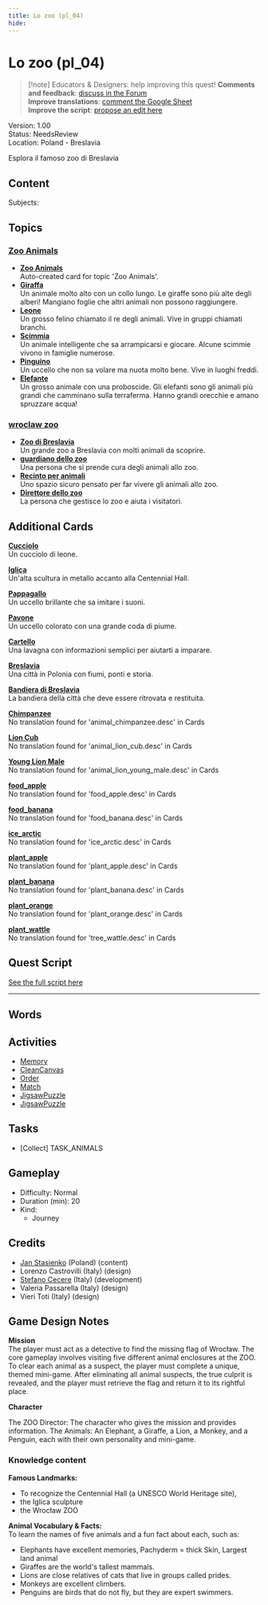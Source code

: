 ```yaml
---
title: Lo zoo (pl_04)
hide:
---
```


# Lo zoo (pl_04)
> [!note] Educators & Designers: help improving this quest!
> **Comments and feedback**: [discuss in the Forum](https://antura.discourse.group/t/pl-04-the-zoo/35/1)  
> **Improve translations**: [comment the Google Sheet](https://docs.google.com/spreadsheets/d/1FPFOy8CHor5ArSg57xMuPAG7WM27-ecDOiU-OmtHgjw/edit?gid=819047762#gid=819047762)  
> **Improve the script**: [propose an edit here](https://github.com/vgwb/Antura/blob/main/Assets/_discover/_quests/PL_04%20Zoo/PL_04%20Zoo%20-%20Yarn%20Script.yarn)  

Version: 1.00  
Status: NeedsReview  
Location: Poland - Breslavia

Esplora il famoso zoo di Breslavia

## Content
Subjects: 


## Topics
### [Zoo Animals](../../topics/index.md#zoo)

  - **[Zoo Animals](../../cards/index.md#zoo_animals)**  
    Auto-created card for topic 'Zoo Animals'.  
  - **[Giraffa](../../cards/index.md#animal_giraffe)**  
    Un animale molto alto con un collo lungo. Le giraffe sono più alte degli alberi! Mangiano foglie che altri animali non possono raggiungere.  
  - **[Leone](../../cards/index.md#animal_lion)**  
    Un grosso felino chiamato il re degli animali. Vive in gruppi chiamati branchi.  
  - **[Scimmia](../../cards/index.md#animal_monkey)**  
    Un animale intelligente che sa arrampicarsi e giocare. Alcune scimmie vivono in famiglie numerose.  
  - **[Pinguino](../../cards/index.md#animal_penguin)**  
    Un uccello che non sa volare ma nuota molto bene. Vive in luoghi freddi.  
  - **[Elefante](../../cards/index.md#animal_elephant)**  
    Un grosso animale con una proboscide. Gli elefanti sono gli animali più grandi che camminano sulla terraferma. Hanno grandi orecchie e amano spruzzare acqua!  
### [wroclaw zoo](../../topics/index.md#wroclaw_zoo)

  - **[Zoo di Breslavia](../../cards/index.md#wroclaw_zoo)**  
    Un grande zoo a Breslavia con molti animali da scoprire.  
  - **[guardiano dello zoo](../../cards/index.md#zoo_keeper)**  
    Una persona che si prende cura degli animali allo zoo.  
  - **[Recinto per animali](../../cards/index.md#animal_enclosure)**  
    Uno spazio sicuro pensato per far vivere gli animali allo zoo.  
  - **[Direttore dello zoo](../../cards/index.md#zoo_director)**  
    La persona che gestisce lo zoo e aiuta i visitatori.  

## Additional Cards
**[Cucciolo](../../cards/index.md#cub)**  
Un cucciolo di leone.  

**[Iglica](../../cards/index.md#iglica)**  
Un'alta scultura in metallo accanto alla Centennial Hall.  

**[Pappagallo](../../cards/index.md#parrot)**  
Un uccello brillante che sa imitare i suoni.  

**[Pavone](../../cards/index.md#peacock)**  
Un uccello colorato con una grande coda di piume.  

**[Cartello](../../cards/index.md#sign)**  
Una lavagna con informazioni semplici per aiutarti a imparare.  

**[Breslavia](../../cards/index.md#wroclaw)**  
Una città in Polonia con fiumi, ponti e storia.  

**[Bandiera di Breslavia](../../cards/index.md#wroclaw_flag)**  
La bandiera della città che deve essere ritrovata e restituita.  

**[Chimpanzee](../../cards/index.md#animal_chimpanzee)**  
No translation found for 'animal_chimpanzee.desc' in Cards  

**[Lion Cub](../../cards/index.md#animal_lion_cub)**  
No translation found for 'animal_lion_cub.desc' in Cards  

**[Young Lion Male](../../cards/index.md#animal_lion_young_male)**  
No translation found for 'animal_lion_young_male.desc' in Cards  

**[food_apple](../../cards/index.md#food_apple)**  
No translation found for 'food_apple.desc' in Cards  

**[food_banana](../../cards/index.md#food_banana)**  
No translation found for 'food_banana.desc' in Cards  

**[ice_arctic](../../cards/index.md#ice_arctic)**  
No translation found for 'ice_arctic.desc' in Cards  

**[plant_apple](../../cards/index.md#plant_apple)**  
No translation found for 'plant_apple.desc' in Cards  

**[plant_banana](../../cards/index.md#plant_banana)**  
No translation found for 'plant_banana.desc' in Cards  

**[plant_orange](../../cards/index.md#plant_orange)**  
No translation found for 'plant_orange.desc' in Cards  

**[plant_wattle](../../cards/index.md#tree_wattle)**  
No translation found for 'tree_wattle.desc' in Cards  

## Quest Script

[See the full script here](./pl_04-script.md)

---

## Words
## Activities
- [Memory](../../activities/index.md#Memory)
- [CleanCanvas](../../activities/index.md#CleanCanvas)
- [Order](../../activities/index.md#Order)
- [Match](../../activities/index.md#Match)
- [JigsawPuzzle](../../activities/index.md#JigsawPuzzle)
- [JigsawPuzzle](../../activities/index.md#JigsawPuzzle)

## Tasks
- [Collect] TASK_ANIMALS
## Gameplay
- Difficulty: Normal
- Duration (min): 20
- Kind:
  - Journey
## Credits
- [Jan Stasienko](mailto:jan.stasienko@dsw.edu.pl) (Poland) (content)
- Lorenzo Castrovilli (Italy) (design)
- [Stefano Cecere](https://stefanocecere.com) (Italy) (development)
- Valeria Passarella (Italy) (design)
- Vieri Toti (Italy) (design)

## Game Design Notes

**Mission**  
The player must act as a detective to find the missing flag of Wrocław. The core gameplay involves visiting five different animal enclosures at the ZOO. To clear each animal as a suspect, the player must complete a unique, themed mini-game. After eliminating all animal suspects, the true culprit is revealed, and the player must retrieve the flag and return it to its rightful place.

**Character**

The ZOO Director: The character who gives the mission and provides information.
The Animals: An Elephant, a Giraffe, a Lion, a Monkey, and a Penguin, each with their own personality and mini-game.

### Knowledge content
**Famous Landmarks:**   

- To recognize the Centennial Hall (a UNESCO World Heritage site), 
- the Iglica sculpture
- the Wrocław ZOO

**Animal Vocabulary & Facts:**  
To learn the names of five animals and a fun fact about each, such as:

- Elephants have excellent memories, Pachyderm = thick Skin, Largest land animal
- Giraffes are the world's tallest mammals.
- Lions are close relatives of cats that live in groups called prides.
- Monkeys are excellent climbers.
- Penguins are birds that do not fly, but they are expert swimmers.

